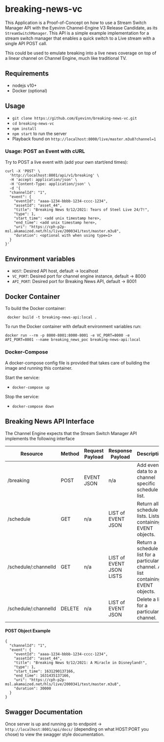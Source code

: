 # breaking-news-vc

This Application is a Proof-of-Concept on how to use a Stream Switch Manager API with the Eyevinn Channel-Engine V3 Release Candidate, as its `StreamSwitchManager`. This API is a simple example implementation for a stream switch manager that enables a quick switch to a Live stream with a single API POST call. 

This could be used to emulate breaking into a live news coverage on top of a linear channel on Channel Engine, much like traditional TV. 

## Requirements
- nodejs v10+
- Docker (optional)
## Usage
- `git clone https://github.com/Eyevinn/breaking-news-vc.git`
- `cd breaking-news-vc`
- `npm install`
- `npm start` to run the server
- Playback found on `http://localhost:8000/live/master.m3u8?channel=1`

### Usage: POST an Event with cURL
Try to POST a live event with (add your own start/end times):
```
curl -X 'POST' \
  'http://localhost:8001/api/v1/breaking' \
  -H 'accept: application/json' \
  -H 'Content-Type: application/json' \
  -d '{
  "channelId": "1",
  "event": {
    "eventId": "aaaa-1234-bbbb-1234-cccc-1234",
    "assetId": "asset_44",
    "title": "Breaking News 9/12/2021: Tears of Steel Live 24/7!",
    "type": 1,
    "start_time": <add unix timestamp here>,
    "end_time": <add unix timestamp here>,
    "uri": "https://cph-p2p-msl.akamaized.net/hls/live/2000341/test/master.m3u8",
    "duration": <optional with when using type=1>
  }
}'
```

## Environment variables
- `HOST`: Desired API host, default -> localhost
- `VC_PORT`: Desired port for channel engine instance, default -> 8000
- `API_PORT`: Desired port for Breaking News API, default -> 8001


## Docker Container
To build the Docker container:

` docker build -t breaking-news-api:local .`

To run the Docker container with default environment variables run:

`docker run --rm -p 8000-8001:8000-8001 -e VC_PORT=8000 -e API_PORT=8001 --name breaking_news_poc breaking-news-api:local`

### Docker-Compose
A docker-compose config file is provided that takes care of building the image and running this container.

Start the service:

- `docker-compose up`

Stop the service:

- `docker-compose down`


## Breaking News API Interface

The Channel Engine expects that the Stream Switch Manager API implements the following interface

Resource | Method | Request Payload | Response Payload | Description
-------- | ------ | --------------- | ---------------- | -----------
/breaking | POST | EVENT JSON | n/a | Add event data to a channel specific schedule list.
/schedule | GET | n/a | LIST of EVENT JSON | Return all schedule lists. Lists containing EVENT objects.
/schedule/:channelId | GET | n/a | LIST of EVENT JSON LISTS | Return a schedule list for a particular channel. A list containing EVENT objects.
/schedule/:channelId | DELETE | n/a | LIST of EVENT JSON | Delete a list for a particular channel.

#### POST Object Example
```
{
  "channelId": "1",
  "event": {
    "eventId": "aaaa-1234-bbbb-1234-cccc-1234",
    "assetId": "asset_44",
    "title": "Breaking News 9/12/2021: A Miracle in Disneyland!",
    "type": 1,
    "start_time": 1631290137166,
    "end_time": 1631435137166,
    "uri": "https://cph-p2p-msl.akamaized.net/hls/live/2000341/test/master.m3u8",
    "duration": 30000
  }
}
```
## Swagger Documentation
Once server is up and running go to endpoint -> `http://localhost:8001/api/docs/` (depending on what HOST:PORT you chose)
to view the swagger style documentation. 

